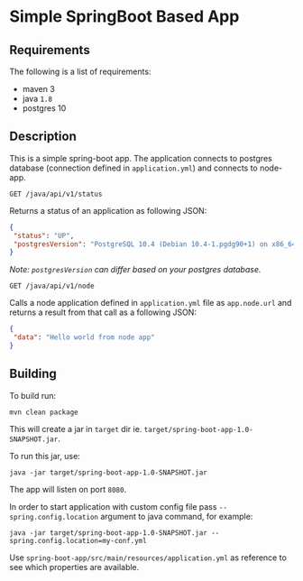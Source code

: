 # Simple SpringBoot Based App

## Requirements

The following is a list of requirements:
 - maven 3
 - java `1.8`
 - postgres 10
 
## Description

This is a simple spring-boot app. The application connects to postgres database (connection defined in `application.yml`) and connects to node-app.

```
GET /java/api/v1/status
```
Returns a status of an application as following JSON:

```json
{
 "status": "UP",
 "postgresVersion": "PostgreSQL 10.4 (Debian 10.4-1.pgdg90+1) on x86_64-pc-linux-gnu, compiled by gcc (Debian 6.3.0-18+deb9u1) 6.3.0 20170516, 64-bit" 
}
```
*Note: `postgresVersion` can differ based on your postgres database.*

```
GET /java/api/v1/node
```

Calls a node application defined in `application.yml` file as `app.node.url` and returns a result from that call as a following JSON:

```json
{
 "data": "Hello world from node app" 
}
```

## Building

To build run:

```
mvn clean package
```

This will create a jar in `target` dir ie. `target/spring-boot-app-1.0-SNAPSHOT.jar`.

To run this jar, use:

`java -jar target/spring-boot-app-1.0-SNAPSHOT.jar`

The app will listen on port `8080`.

In order to start application with custom config file pass `--spring.config.location` argument to java command, for example:

`java -jar target/spring-boot-app-1.0-SNAPSHOT.jar --spring.config.location=my-conf.yml`

Use `spring-boot-app/src/main/resources/application.yml` as reference to see which properties are available.